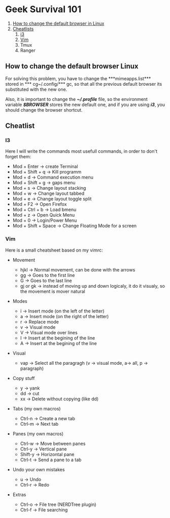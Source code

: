 
# Geek Survival 101

1. [How to change the default browser in Linux ](#id1)
2. [Cheatlists](#id2)
	1. [i3](#id2)
	2. [Vim](#id3)
	3. Tmux
	4. Ranger
	

## How to change the default browser Linux <a name="id1">
<p>
For solving this problem, you have to change the ***mimeapps.list***  stored in *** cg~/.config/*** gc, so that all the previous default browser its substituted with the new one. 

Also, it is important to change the ***~/.profile*** file, so  the environment variable ***$BROWSER*** stores the new default one, and if you are using ***i3***, you should change the browser shortcut.
</p>

## Cheatlist
### I3 <a name="id2">

Here I will write the commands most usefull commands, in order to don't forget them:
* Mod + Enter -> create  Terminal 
* Mod + Shift + q -> Kill programm
* Mod + d -> Command execution menu
* Mod + Shift + g -> gaps menu
* Mod + s -> Change layout stacking
* Mod + w -> Change layout tabbed
* Mod + e -> Change layout toggle split
* Mod + F2 -> Open Firefox
* Mod + Ctrl + b -> Load bmenu
* Mod + z -> Open Quick Menu
* Mod + 0 -> Login/Power Menu
* Mod + Shift + Space -> Change Floating Mode for a screen

### Vim <a name="id3">
Here is a small cheatsheet based on my vimrc:
* Movement
	* hjkl -> Normal movement, can be done with the arrows
	* gg -> Goes to the first line
	* G -> Goes to the last line
	* gj or gk -> instead of moving up and down logicaly, it do it visualy, so the movement is mover natural
* Modes
	* i -> Insert mode (on the left of the letter)
	* a -> Insert mode (on the right of the letter)
	* r -> Replace mode
	* v -> Visual mode
	* V -> Visual mode over lines
	* I -> Insert at the begining of the line
	* A -> Insert at the begining of the line
* Visual 
	* vap -> Select all the paragragh (v -> visual mode, a-> all, p -> paragraph)
* Copy stuff
	* y -> yank
	* dd -> cut 
	* xx -> Delete without copying (like dd)

* Tabs (my own macros)
	* Ctrl-n -> Create a new tab
	* Ctrl-m -> Next tab
* Panes (my own macros)
	* Ctrl-w -> Move between panes
	* Ctrl-y -> Vertical pane
	* Shift-y -> Horizontal pane
	* Ctrl-t -> Send a pane to a tab
* Undo your own mistakes
	* u -> Undo
	* Ctrl-r -> Redo
* Extras
	* Ctrl-o -> File tree (NERDTree plugin)
	* Ctrl-f -> File searching 

